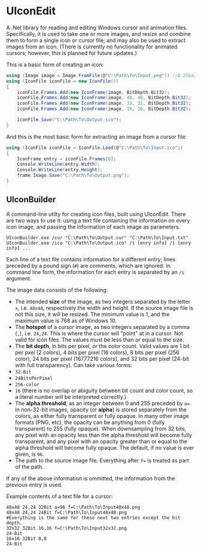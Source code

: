 ﻿UIconEdit
=========
A .Net library for reading and editing Windows cursor and animation files. Specifically, it is used to take one or more images, and resize and combine them to form a single icon or cursor file; and may also be used to extract images from an icon. (There is currently no functionality for animated cursors; however, this is planned for future updates.)

This is a basic form of creating an icon:
```C#
using (Image image = Image.FromFile(@"C:\Path\To\Input.png")) //A 256x256 PNG file.
using (IconFile iconFile = new IconFile())
{
    iconFile.Frames.Add(new IconFrame(image, BitDepth.Bit32);
    iconFile.Frames.Add(new IconFrame(image, 48, 48, BitDepth.Bit32);
    iconFile.Frames.Add(new IconFrame(image, 32, 32, BitDepth.Bit32);
    iconFile.Frames.Add(new IconFrame(image, 16, 16, BitDepth.Bit32);

    iconFile.Save("C:\Path\To\Output.ico");
}
```

And this is the most basic form for extracting an image from a cursor file:
```C#
using (IconFile iconFile = IconFile.Load(@"C:\Path\To\Input.ico"))
{
    IconFrame entry = iconFile.Frames[0];
    Console.WriteLine(entry.Width);
    Console.WriteLine(entry.Height);
    frame.Image.Save("C:\Path\To\Output.png");
}
```

UIconBuilder
------------
A command-line utilty for creating icon files, built using UIconEdit. There are two ways to use it: using a text file containing the information on every icon image, and passing the information of each image as parameters.

```
UIconBuilder.exe /cur "C:\Path\To\Output.cur" "C:\Path\To\Input.txt"
UIconBuilder.exe /ico "C:\Path\To\Output.ico" /i [enry info] /i [enry info] ...
```

Each line of a text file contains information for a different entry; lines preceded by a pound sign (`#`) are comments, which are ignored. In command line form, the information for each entry is separated by an `/i` argument.

The image data consists of the following:

* The intended **size** of the image, as two integers separated by the letter `x`, i.e. `48x48`, respectively the width and height. If the source image file is not this size, it will be resized. The minimum value is 1, and the maximum value is 768 as of Windows 10.
* The **hotspot** of a cursor image, as two integers separated by a comma (`,`), i.e. `24,24`. This is where the cursor will "point" at in a cursor. Not valid for icon files. The values must be less than or equal to the size.
* The **bit depth**, in bits per pixel, or the color count. Valid values are 1 bit per pxel (2 colors), 4 bits per pixel (16 colors), 8 bits per pixel (256 color), 24 bits per pixel (16777216 colors), and 32 bits per pixel (24-bit with full transparency). Can take various forms:
 * `32-Bit`
 * `24BitsPerPixel`
 * `256-color`
 * `16` (there is no overlap or abiguity between bit count and color count, so a literal number will be interpreted correctly.)
* The **alpha threshold**, as an integer between 0 and 255 preceded by `a=`. In non-32-bit images, opacity (or **alpha**) is stored separately from the colors, as either fully transparent or fully opaque. In many other image formats (PNG, etc), the opacity can be anything from 0 (fully transparent) to 255 (fully opaque). When downsampling from 32 bits, any pixel with an opacity less than the alpha threshold will become fully transparent, and any pixel with an opacity greater than or equal to the alpha threshold will become fully opaque. The default, if no value is ever given, is `96`.
* The path to the source image file. Everything after `f=` is treated as part of the path.

If any of the above information is ommitted, the information from the previous entry is used.

Example contents of a text file for a cursor:

```
48x48 24,24 32Bit a=96 f=C:\Path\To\Input48x48.png
48x48 24,24 24Bit f=C:\Path\To\Input48x48.png
#Everything is the same for these next two entries except the bit depth.
32x32 32Bit 16,16 f=C:\Path\To\Input32x32.png
24-Bit
16x16 32Bit 8,8
24-Bit
```
